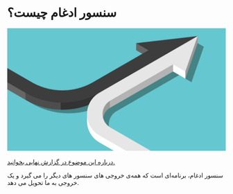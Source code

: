 # سنسور ادغام چیست؟

![merge sensor picture](assets/images/merge_sensor_img.png)

[درباره این موضوع در گزارش نهایی بخوانید.](11)

سنسور ادغام، برنامه‌ای است که همه‌ی خروجی های سنسور های دیگر را می گیرد و یک خروجی به ما تحویل می دهد.